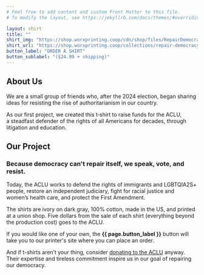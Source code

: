 ```yaml
---
# Feel free to add content and custom Front Matter to this file.
# To modify the layout, see https://jekyllrb.com/docs/themes/#overriding-theme-defaults

layout: shirt
title: ""
shirt_img: "https://shop.worxprinting.coop/cdn/shop/files/RepairDemocracymockup.png"
shirt_url: "https://shop.worxprinting.coop/collections/repair-democracy"
button_label: "ORDER A SHIRT"
button_sublabel: "($24.99 + shipping)"
---
```


## About Us
We are a small group of friends who, after the 2024 election, began sharing ideas for resisting the rise of authoritarianism in our country. 

<span id="first-project">
As our first project, we created this t&#8209;shirt to raise funds for the ACLU,
</span>
a&nbsp;steadfast defender of the rights of all Americans for decades, through litigation and education.

## Our Project
### Because democracy can't repair itself, we speak, vote, and resist.

Today, the ACLU works to defend the rights of immigrants and LGBTQIA2S+ people, restore an independent judiciary, fight for racial justice and women’s health care, and protect the First Amendment.

The shirts are ivory on dark gray, 100% cotton, made in the US, and printed at a union shop. Five dollars from the sale of each shirt (everything beyond the production cost) goes to the ACLU.

If you would like one of your own, the **{{ page.button_label }}** button will take you to our printer's site where you can place an order.

And if t-shirts aren’t your thing, consider [donating to the ACLU][aclu-donate] anyway. Their expertise and tireless commitment inspire us in our goal of repairing our democracy.

[aclu]: <https://aclu.org>
[aclu-donate]: <https://aclu.org/give/now>
